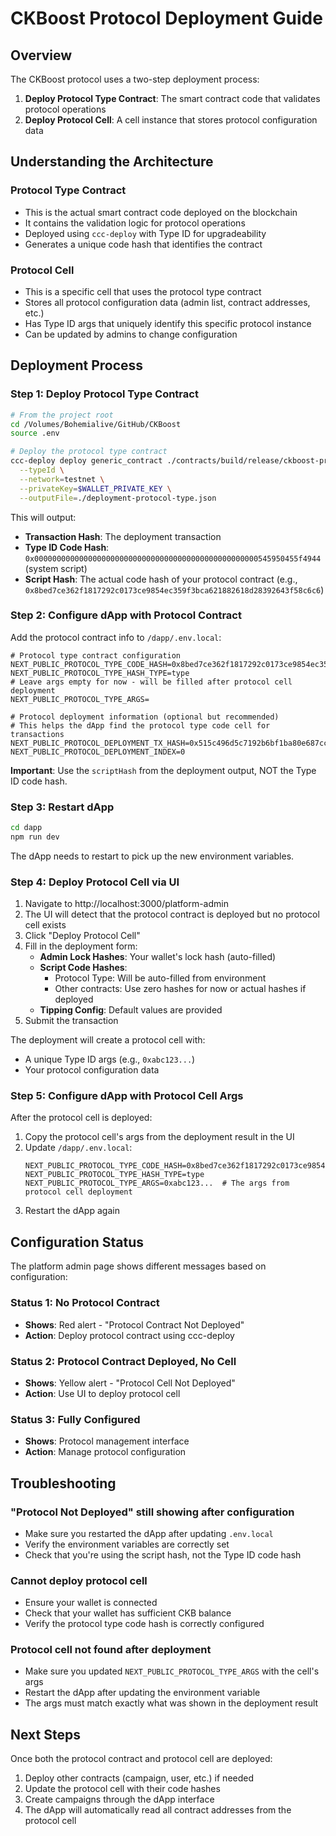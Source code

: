 # CKBoost Protocol Deployment Guide

## Overview

The CKBoost protocol uses a two-step deployment process:
1. **Deploy Protocol Type Contract**: The smart contract code that validates protocol operations
2. **Deploy Protocol Cell**: A cell instance that stores protocol configuration data

## Understanding the Architecture

### Protocol Type Contract
- This is the actual smart contract code deployed on the blockchain
- It contains the validation logic for protocol operations
- Deployed using `ccc-deploy` with Type ID for upgradeability
- Generates a unique code hash that identifies the contract

### Protocol Cell
- This is a specific cell that uses the protocol type contract
- Stores all protocol configuration data (admin list, contract addresses, etc.)
- Has Type ID args that uniquely identify this specific protocol instance
- Can be updated by admins to change configuration

## Deployment Process

### Step 1: Deploy Protocol Type Contract

```bash
# From the project root
cd /Volumes/Bohemialive/GitHub/CKBoost
source .env

# Deploy the protocol type contract
ccc-deploy deploy generic_contract ./contracts/build/release/ckboost-protocol-type \
  --typeId \
  --network=testnet \
  --privateKey=$WALLET_PRIVATE_KEY \
  --outputFile=./deployment-protocol-type.json
```

This will output:
- **Transaction Hash**: The deployment transaction
- **Type ID Code Hash**: `0x00000000000000000000000000000000000000000000000000545950455f4944` (system script)
- **Script Hash**: The actual code hash of your protocol contract (e.g., `0x8bed7ce362f1817292c0173ce9854ec359f3bca621882618d28392643f58c6c6`)

### Step 2: Configure dApp with Protocol Contract

Add the protocol contract info to `/dapp/.env.local`:

```env
# Protocol type contract configuration
NEXT_PUBLIC_PROTOCOL_TYPE_CODE_HASH=0x8bed7ce362f1817292c0173ce9854ec359f3bca621882618d28392643f58c6c6
NEXT_PUBLIC_PROTOCOL_TYPE_HASH_TYPE=type
# Leave args empty for now - will be filled after protocol cell deployment
NEXT_PUBLIC_PROTOCOL_TYPE_ARGS=

# Protocol deployment information (optional but recommended)
# This helps the dApp find the protocol type code cell for transactions
NEXT_PUBLIC_PROTOCOL_DEPLOYMENT_TX_HASH=0x515c496d5c7192b6bf1ba80e687cc213c15bbba069643b844d2e21d55d9a43c0
NEXT_PUBLIC_PROTOCOL_DEPLOYMENT_INDEX=0
```

**Important**: Use the `scriptHash` from the deployment output, NOT the Type ID code hash.

### Step 3: Restart dApp

```bash
cd dapp
npm run dev
```

The dApp needs to restart to pick up the new environment variables.

### Step 4: Deploy Protocol Cell via UI

1. Navigate to http://localhost:3000/platform-admin
2. The UI will detect that the protocol contract is deployed but no protocol cell exists
3. Click "Deploy Protocol Cell"
4. Fill in the deployment form:
   - **Admin Lock Hashes**: Your wallet's lock hash (auto-filled)
   - **Script Code Hashes**: 
     - Protocol Type: Will be auto-filled from environment
     - Other contracts: Use zero hashes for now or actual hashes if deployed
   - **Tipping Config**: Default values are provided
5. Submit the transaction

The deployment will create a protocol cell with:
- A unique Type ID args (e.g., `0xabc123...`)
- Your protocol configuration data

### Step 5: Configure dApp with Protocol Cell Args

After the protocol cell is deployed:

1. Copy the protocol cell's args from the deployment result in the UI
2. Update `/dapp/.env.local`:
   ```env
   NEXT_PUBLIC_PROTOCOL_TYPE_CODE_HASH=0x8bed7ce362f1817292c0173ce9854ec359f3bca621882618d28392643f58c6c6
   NEXT_PUBLIC_PROTOCOL_TYPE_HASH_TYPE=type
   NEXT_PUBLIC_PROTOCOL_TYPE_ARGS=0xabc123...  # The args from protocol cell deployment
   ```
3. Restart the dApp again

## Configuration Status

The platform admin page shows different messages based on configuration:

### Status 1: No Protocol Contract
- **Shows**: Red alert - "Protocol Contract Not Deployed"
- **Action**: Deploy protocol contract using ccc-deploy

### Status 2: Protocol Contract Deployed, No Cell
- **Shows**: Yellow alert - "Protocol Cell Not Deployed" 
- **Action**: Use UI to deploy protocol cell

### Status 3: Fully Configured
- **Shows**: Protocol management interface
- **Action**: Manage protocol configuration

## Troubleshooting

### "Protocol Not Deployed" still showing after configuration
- Make sure you restarted the dApp after updating `.env.local`
- Verify the environment variables are correctly set
- Check that you're using the script hash, not the Type ID code hash

### Cannot deploy protocol cell
- Ensure your wallet is connected
- Check that your wallet has sufficient CKB balance
- Verify the protocol type code hash is correctly configured

### Protocol cell not found after deployment
- Make sure you updated `NEXT_PUBLIC_PROTOCOL_TYPE_ARGS` with the cell's args
- Restart the dApp after updating the environment variable
- The args must match exactly what was shown in the deployment result

## Next Steps

Once both the protocol contract and protocol cell are deployed:
1. Deploy other contracts (campaign, user, etc.) if needed
2. Update the protocol cell with their code hashes
3. Create campaigns through the dApp interface
4. The dApp will automatically read all contract addresses from the protocol cell